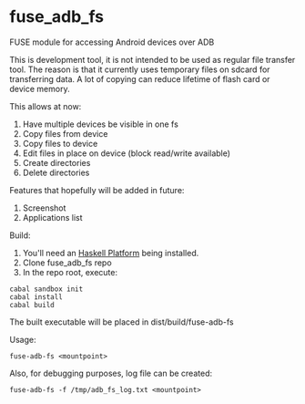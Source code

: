 # fuse_adb_fs
FUSE module for accessing Android devices over ADB

This is development tool, it is not intended to be used as regular file
transfer tool. The reason is that it currently uses temporary files on
sdcard for transferring data. A lot of copying can reduce lifetime of flash
card or device memory.

This allows at now:

1. Have multiple devices be visible in one fs
2. Copy files from device
3. Copy files to device
4. Edit files in place on device (block read/write available)
5. Create directories
6. Delete directories

Features that hopefully will be added in future:

1. Screenshot
2. Applications list

Build:

1. You'll need an [Haskell Platform](https://www.haskell.org/platform/) being installed.
2. Clone fuse_adb_fs repo
3. In the repo root, execute:

```
cabal sandbox init
cabal install
cabal build
```

The built executable will be placed in dist/build/fuse-adb-fs

Usage:

```
fuse-adb-fs <mountpoint>
```

Also, for debugging purposes, log file can be created:

```
fuse-adb-fs -f /tmp/adb_fs_log.txt <mountpoint>
```

